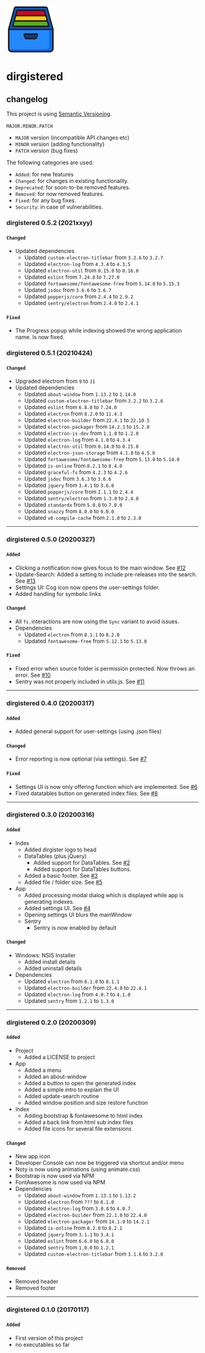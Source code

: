![logo](https://raw.githubusercontent.com/yafp/dirgistered/master/.github/images/logo/128x128.png)

# dirgistered
## changelog

This project is using [Semantic Versioning](https://semver.org/).

  `
  MAJOR.MINOR.PATCH
  `

* `MAJOR` version (incompatible API changes etc)
* `MINOR` version (adding functionality)
* `PATCH` version (bug fixes)


The following categories are used:

* `Added`: for new features
* `Changed`: for changes in existing functionality.
* `Deprecated`: for soon-to-be removed features.
* `Removed`: for now removed features.
* `Fixed`: for any bug fixes.
* `Security`: in case of vulnerabilities.



### dirgistered 0.5.2 (2021xxyy)
#### `Changed`
* Updated dependencies
  * Updated `custom-electron-titlebar` from `3.2.6` to `3.2.7`
  * Updated `electron-log` from `4.3.4` to `4.3.5`
  * Updated `electron-util` from `0.15.0` to `0.16.0`
  * Updated `eslint` from `7.24.0` to `7.27.0`
  * Updated `fortawesome/fontawesome-free` from `5.14.0` to `5.15.3`
  * Updated `jsdoc` from `3.6.6` to `3.6.7`
  * Updated `popperjs/core` from `2.4.4` to `2.9.2`
  * Updated `sentry/electron` from `2.4.0` to `2.4.1`

#### `Fixed`
* The Progress popup while indexing showed the wrong application name. Is now fixed.




### dirgistered 0.5.1 (20210424)
#### `Changed`
* Upgraded electrom from `9` to `11`
* Updated dependencies
  * Updated `about-window` from `1.13.2` to `1.14.0`
  * Updated `custom-electron-titlebar` from `3.2.2` to `3.2.6`
  * Updated `eslint` from `6.8.0` to `7.24.0`
  * Updated `electron` from `8.2.0` to `11.4.3`
  * Updated `electron-builder` from `22.4.1` to `22.10.5`
  * Updated `electron-packager` from `14.2.1` to `15.2.0`
  * Updated `electron-is-dev` from `1.1.0` to `1.2.0`
  * Updated `electron-log` from `4.1.0` to `4.3.4`
  * Updated `electron-util` from `0.14.0` to `0.15.0`
  * Updated `electron-json-storage` from `4.1.8` to `4.5.0`
  * Updated `fortawesome/fontawesome-free` from `5.13.0` to `5.14.0`
  * Updated `is-online` from `8.2.1` to `8.4.0`
  * Updated `graceful-fs` from `4.2.3` to `4.2.6`
  * Updated `jsdoc` from `3.6.3` to `3.6.6`
  * Updated `jquery` from `3.4.1` to `3.6.0`
  * Updated `popperjs/core` from `2.1.1` to `2.4.4`
  * Updated `sentry/electron` from `1.3.0` to `2.4.0`
  * Updated `standardx` from `5.0.0` to `7.0.0`
  * Updated `snazzy` from `8.0.0` to `9.0.0`
  * Updated `v8-compile-cache` from `2.1.0` to `2.3.0`

***

### dirgistered 0.5.0 (20200327)
#### `Added`
* Clicking a notification now gives focus to the main window. See [#12](https://github.com/yafp/dirgistered/issues/12)
* Update-Search: Added a setting to include pre-releases into the search. See [#13](https://github.com/yafp/dirgistered/issues/13)
* Settings UI: Cog icon now opens the user-settings folder.
* Added handling for symbolic links

#### `Changed`
* All `fs.`interactions are now using the `Sync` variant to avoid issues.
* Dependencies
  * Updated `electron` from `8.1.1` to `8.2.0`
  * Updated `fontawesome-free` from `5.12.1` to `5.13.0`

#### `Fixed`
* Fixed error when source folder is permission protected. Now throws an error. See [#10](https://github.com/yafp/dirgistered/issues/10)
* Sentry was not properly included in utils.js. See [#11](https://github.com/yafp/dirgistered/issues/11)

***

### dirgistered 0.4.0 (20200317)
#### `Added`
* Added general support for user-settings (using .json files)

#### `Changed`
* Error reporting is now optional (via settings). See [#7](https://github.com/yafp/dirgistered/issues/7)

#### `Fixed`
* Settings UI is now only offering function which are implemented. See [#6](https://github.com/yafp/dirgistered/issues/6)
* Fixed datatables button on generated index files.  See [#8](https://github.com/yafp/dirgistered/issues/8)

***

### dirgistered 0.3.0 (20200316)
#### `Added`
* Index
  * Added dirgister logo to head
  * DataTables (plus jQuery)
    * Added support for DataTables. See [#2](https://github.com/yafp/dirgistered/issues/2)
    * Added support for DataTables buttons.
  * Added a basic footer. See [#3](https://github.com/yafp/dirgistered/issues/3)
  * Added file / folder size. See [#5](https://github.com/yafp/dirgistered/issues/5)
* App
  * Added processing modal dialog which is displayed while app is generating indexes.
  * Added settings UI. See [#4](https://github.com/yafp/dirgistered/issues/4)
  * Opening settings UI blurs the mainWindow
  * Sentry
    * Sentry is now enabled by default

####  `Changed`
* Windows: NSIS Installer
  * Added install details
  * Added uninstall details
* Dependencies
  * Updated `electron` from `8.1.0` to `8.1.1`
  * Updated `electron-builder` from `22.4.0` to `22.4.1`
  * Updated `electron-log` from `4.0.7` to `4.1.0`
  * Updated `sentry` from `1.2.1` to `1.3.0`

***

### dirgistered 0.2.0 (20200309)
#### `Added`
* Project
  * Added a LICENSE to project
* App
  * Added a menu
  * Added an about-window
  * Added a button to open the generated index
  * Added a simple intro to explain the UI
  * Added update-search routine
  * Added window position and size restore function
* Index
  * Adding bootstrap & fontawesome to html index
  * Added a back link from html sub index files
  * Added file icons for several file extensions

####  `Changed`
* New app icon
* Developer Console can now be triggered via shortcut and/or menu
* Noty is now using animations (using animate.css)
* Bootstrap is now used via NPM
* FontAwesome is now used via NPM
* Dependencies
  * Updated `about-window` from `1.13.1` to `1.13.2`
  * Updated `electron` from `???` to `8.1.0`
  * Updated `electron-log` from `3.0.8` to `4.0.7`
  * Updated `electron-builder` from `22.1.0` to `22.4.0`
  * Updated `electron-packager` from `14.1.0` to `14.2.1`
  * Updated `is-online` from `8.2.0` to `8.2.1`
  * Updated `jquery` from `3.1.1` to `3.4.1`
  * Updated `eslint` from `6.6.0` to `6.8.0`
  * Updated `sentry` from `1.0.0` to `1.2.1`
  * Updated `custom-electron-titlebar` from `3.1.6` to `3.2.0`

#### `Removed`
* Removed header
* Removed footer


***

### dirgistered 0.1.0 (20170117)
#### `Added`
* First version of this project
* no executables so far
